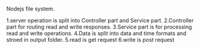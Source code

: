 Nodejs file system.

1.server operation is split into Controller part and Service part.
2.Controller part for routing read and write responses.
3.Service part is for processing read and write operations.
4.Data is split into data and time formats and stroed in output folder.
5.read is get request
6.write is post request
